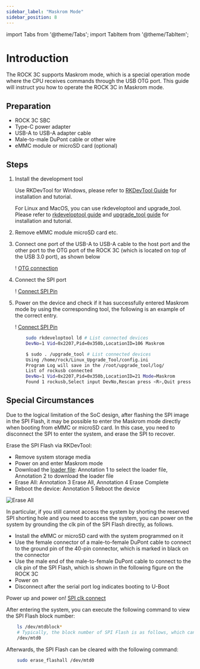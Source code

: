 ```yaml
---
sidebar_label: "Maskrom Mode"
sidebar_position: 8
---
```


import Tabs from '@theme/Tabs';
import TabItem from '@theme/TabItem';

# Introduction

The ROCK 3C supports Maskrom mode, which is a special operation mode where the CPU receives commands through the USB OTG port.
This guide will instruct you how to operate the ROCK 3C in Maskrom mode.

## Preparation

- ROCK 3C SBC
- Type-C power adapter
- USB-A to USB-A adapter cable
- Male-to-male DuPont cable or other wire
- eMMC module or microSD card (optional)

## Steps

1. Install the development tool

   <Tabs queryString="host_os">
   <TabItem value="Windows">

   Use RKDevTool for Windows, please refer to [RKDevTool Guide](/general-tutorial/rksdk/rkdevtool) for installation and tutorial.

   </TabItem>
   <TabItem value="Linux_MacOS">

   For Linux and MacOS, you can use rkdeveloptool and upgrade_tool.  
   Please refer to [rkdeveloptool guide](/general-tutorial/rksdk/rkdeveloptool) and [upgrade_tool guide](/general-tutorial/rksdk/upgrade_tool) for installation and tutorial.

   </TabItem>
   </Tabs>

2. Remove eMMC module microSD card etc.

3. Connect one port of the USB-A to USB-A cable to the host port and the other port to the OTG port of the ROCK 3C (which is located on top of the USB 3.0 port), as shown below

   ! [OTG connection](/img/rock3/3c/3c-otg-connect.webp)

4. Connect the SPI port

   ! [Connect SPI Pin](/img/rock3/3c/3c-shortconnect-spipin.webp)

5. Power on the device and check if it has successfully entered Maskrom mode by using the corresponding tool, the following is an example of the correct entry.

   <Tabs queryString="app">
   <TabItem value="RKDevTool">

   ! [Connect SPI Pin](/img/configuration/rkdevtool-maskrom.webp)

   </TabItem>
   <TabItem value="rkdeveloptool">

   ```bash
       sudo rkdeveloptool ld # List connected devices
       DevNo=1 Vid=0x2207,Pid=0x350b,LocationID=106 Maskrom
   ```

   </TabItem>
   <TabItem value="upgrade_tool">

   ```bash
       $ sudo . /upgrade_tool # List connected devices
       Using /home/rock/Linux_Upgrade_Tool/config.ini
       Program Log will save in the /root/upgrade_tool/log/
       List of rockusb connected
       DevNo=1 Vid=0x2207,Pid=0x350b,LocationID=21 Mode=Maskrom
       Found 1 rockusb,Select input DevNo,Rescan press <R>,Quit press <Q>:
   ```

   </TabItem>
   </Tabs>

## Special Circumstances

Due to the logical limitation of the SoC design, after flashing the SPI image in the SPI Flash, it may be possible to enter the Maskrom mode directly when booting from eMMC or microSD card. In this case,
you need to disconnect the SPI to enter the system, and erase the SPI to recover.

Erase the SPI Flash via RKDevTool:

- Remove system storage media
- Power on and enter Maskrom mode
- Download the [loader file](https://dl.radxa.com/rock3/images/loader/radxa-cm3-io/rk356x_spl_loader_ddr1056_v1.10.111.bin): Annotation 1 to select the loader file, Annotation 2 to download the loader file
- Erase All: Annotation 3 Erase All, Annotation 4 Erase Complete
- Reboot the device: Annotation 5 Reboot the device

![Erase All](/img/rock3/3c/3c-erase-all.webp)

In particular, if you still cannot access the system by shorting the reserved SPI shorting hole and you need to access the system, you can power on the system by grounding the clk pin of the SPI Flash directly, as follows.

- Install the eMMC or microSD card with the system programmed on it
- Use the female connector of a male-to-female DuPont cable to connect to the ground pin of the 40-pin connector, which is marked in black on the connector
- Use the male end of the male-to-female DuPont cable to connect to the clk pin of the SPI Flash, which is shown in the following figure on the ROCK 3C
- Power on
- Disconnect after the serial port log indicates booting to U-Boot

Power up and power on! [SPI clk connect](/img/rock3/3c/3c-spi-connect.webp)

After entering the system, you can execute the following command to view the SPI Flash block number:

```bash
    ls /dev/mtdblock*
    # Typically, the block number of SPI Flash is as follows, which can be confirmed by the partition size
    /dev/mtd0
```

Afterwards, the SPI Flash can be cleared with the following command:

```bash
    sudo erase_flashall /dev/mtd0
```
